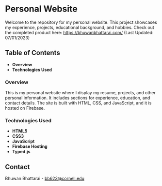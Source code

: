 <!-- # personal-website-public -->
# Personal Website

Welcome to the repository for my personal website. This project showcases my experience, projects, educational background, and hobbies. Check out the completed product here: https://bhuwanbhattarai.com/ (Last Updated: 07/01/2023)

## Table of Contents

- **Overview**
- **Technologies Used**

### Overview

This is my personal website where I display my resume, projects, and other personal information. It includes sections for experience, education, and contact details. The site is built with HTML, CSS, and JavaScript, and it is hosted on Firebase.

### Technologies Used

- **HTML5**
- **CSS3**
- **JavaScript**
- **Firebase Hosting**
- **Typed.js** 

## Contact 

Bhuwan Bhattarai - bb623@cornell.edu
